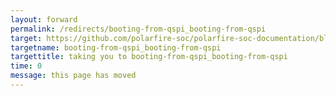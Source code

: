 ```yaml
---
layout: forward
permalink: /redirects/booting-from-qspi_booting-from-qspi
target: https://github.com/polarfire-soc/polarfire-soc-documentation/blob/master/boards/mpfs-generic/booting-from-qspi/booting-from-qspi.md
targetname: booting-from-qspi_booting-from-qspi
targettitle: taking you to booting-from-qspi_booting-from-qspi
time: 0
message: this page has moved
---
```

